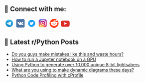 ## 🔎 Connect with me:
[<img src="https://github.com/bullbesh/bullbesh/blob/main/images/Telegram.png" width="32" height="32" />](https://t.me/bullbesh)
[<img src="https://github.com/bullbesh/bullbesh/blob/main/images/VK.png" width="32" height="32" />](https://vk.com/bullbesh)
[<img src="https://github.com/bullbesh/bullbesh/blob/main/images/Twitter.png" width="32" height="32" />](https://twitter.com/bullbesh1)
[<img src="https://github.com/bullbesh/bullbesh/blob/main/images/Instagram.png" width="32" height="32" />](https://www.instagram.com/bullbesh)
[<img src="https://github.com/bullbesh/bullbesh/blob/main/images/Reddit.png" width="32" height="32" />](https://www.reddit.com/user/bullbesh)
[<img src="https://github.com/bullbesh/bullbesh/blob/main/images/YouTube.png" width="32" height="32" />](https://www.youtube.com/channel/UCtfjRs6uzgq5mfm8S06WTcg)

## 📕 Latest r/Python Posts
<!-- BLOG-POST-LIST:START -->
- [Do you guys make mistakes like this and waste hours?](https://www.reddit.com/r/Python/comments/17lk79c/do_you_guys_make_mistakes_like_this_and_waste/)
- [How to run a Jupyter notebook on a GPU](https://www.reddit.com/r/Python/comments/17ljrxz/how_to_run_a_jupyter_notebook_on_a_gpu/)
- [Using Python to generate over 10,000 unique 8-bit lightsabers](https://www.reddit.com/r/Python/comments/17ljerr/using_python_to_generate_over_10000_unique_8bit/)
- [What are you using to make dynamic diagrams these days?](https://www.reddit.com/r/Python/comments/17lhs3k/what_are_you_using_to_make_dynamic_diagrams_these/)
- [Python Code Profiling with cProfile](https://www.reddit.com/r/Python/comments/17lfubm/python_code_profiling_with_cprofile/)
<!-- BLOG-POST-LIST:END -->
